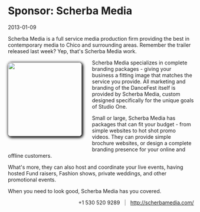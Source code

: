 # Sponsor: Scherba Media
2013-01-09

Scherba Media is a full service media production firm providing the best in contemporary media to Chico and surrounding areas.  Remember the trailer released last week?  Yep, that's Scherba Media work.


<img style="width: 200px; box-shadow: 2px 2px 7px 2px black; border-radius: 8px; margin: 8px 28px 0 0px; margin-bottom: 40px; padding: 0; background: 0;" src="/images/sm_thumb.png" align="left" />

Scherba Media specializes in complete branding packages - giving your business a fitting image that matches the service you provide.  All marketing and branding of the DanceFest itself is provided by Scherba Media, custom designed specifically for the unique goals of Studio One.

Small or large, Scherba Media has packages that can fit your budget - from simple websites to hot shot promo videos.  They can provide simple brochure websites, or design a complete branding presence for your online and offline customers.  

What's more, they can also host and coordinate your live events, having hosted Fund raisers, Fashion shows, private weddings, and other promotional events.  

When you need to look good, Scherba Media has you covered.

<span style="float: right;">
+1 530 520 9289 &nbsp; <span style="color: gray;">|</span> &nbsp; <a href="http://scherbamedia.com/">http://scherbamedia.com/</a> 
</span>
 <!--<img align="right" style="width: 370px; margin: 0 0 0 17px; padding: 0; background: 0;" src="/images/scherbamedialogo_on_gray.png" />
-->